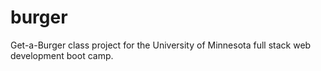 # burger
Get-a-Burger class project for the University of Minnesota full stack web development boot camp.
